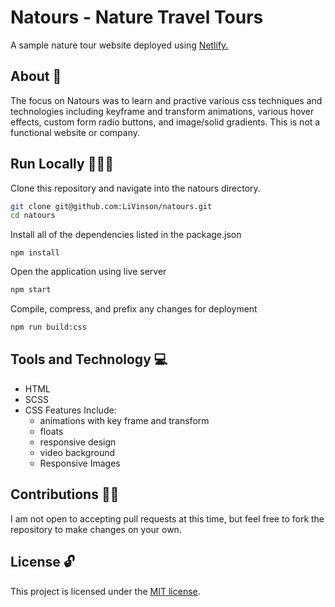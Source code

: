 # Natours - Nature Travel Tours

A sample nature tour website deployed using [Netlify.](https://natoursadventures.netlify.app/)

## About 📝

The focus on Natours was to learn and practive various css techniques and technologies including keyframe and transform animations, various hover effects, custom form radio buttons, and image/solid gradients. This is not a functional website or company.

## Run Locally 🏃🏿‍♀️

Clone this repository and navigate into the natours directory.

```bash
git clone git@github.com:LiVinson/natours.git
cd natours
```

Install all of the dependencies listed in the package.json

```node
npm install
```

Open the application using live server

```bash
npm start
```

Compile, compress, and prefix any changes for deployment

```bash
npm run build:css
```

## Tools and Technology 💻

* HTML
* SCSS
* CSS Features Include:
  * animations with key frame and transform
  * floats
  * responsive design
  * video background
  * Responsive Images

## Contributions 🤝🏾

I am not open to accepting pull requests at this time, but feel free to fork the repository to make changes on your own.

## License 🔓

This project is licensed under the [MIT license](https://github.com/LiVinson/hacker-news-clone/blob/master/LICENSE).